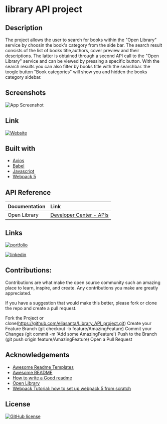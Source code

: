 # library API project

## Description

The project allows the user to search for books within the "Open Library" service by choosin the book's category from the side bar. The search result consists of the list of books title,authors, cover preview and their descriptions. The latter is obtained through a second API call to the "Open Library" service and can be viewed by pressing a specific button.
With the search results you can also filter by books title with the searchbar.
the toogle button "Book categories" will show you and hidden the books category sidebar.


## Screenshots

![App Screenshot](/src/img/Screenshot_library_API_project.jpg)


## Link

[![Website](https://img.shields.io/website?style=for-the-badge&up_message=CLICK%20ME%21&url=https%3A%2F%2Flijo-book-search-project.netlify.app%2F)](https://elia-library-project.netlify.app)

## Built with
- [Axios](https://github.com/axios/axios)
- [Babel](https://babeljs.io/setup#installation)
- [Javascript](https://developer.mozilla.org/en-US/docs/Web/JavaScript?retiredLocale=it)
- [Webpack 5](https://webpack.js.org/blog/2020-10-10-webpack-5-release/)

## API Reference

| Documentation | Link                                                               |
| :------------ | :----------------------------------------------------------------- |
| Open Library  | [Developer Center - APIs ](https://openlibrary.org/developers/api) |

 

## Links
[![portfolio](https://img.shields.io/badge/my_portfolio-000?style=for-the-badge&logo=ko-fi&logoColor=white)](https://lijo-belardi.github.io/)

[![linkedin](https://img.shields.io/badge/linkedin-0A66C2?style=for-the-badge&logo=linkedin&logoColor=white)](https://www.linkedin.com/in/lijo-belardi-25615918b/)

## Contributions:

Contributions are what make the open source community such an amazing place to learn, inspire, and create. Any contributions you make are greatly appreciated.

If you have a suggestion that would make this better, please fork or clone the repo and create a pull request.

Fork the Project or clone(https://github.com/eliasanta/Library_API_project.git)
Create your Feature Branch (git checkout -b feature/AmazingFeature)
Commit your Changes (git commit -m 'Add some AmazingFeature')
Push to the Branch (git push origin feature/AmazingFeature)
Open a Pull Request

## Acknowledgements
 - [Awesome Readme Templates](https://awesomeopensource.com/project/elangosundar/awesome-README-templates)
 - [Awesome README](https://github.com/matiassingers/awesome-readme)
 - [How to write a Good readme](https://bulldogjob.com/news/449-how-to-write-a-good-readme-for-your-github-project)
 - [Open Library](https://openlibrary.org/)
 - [Webpack Tutorial: how to set up webpack 5 from scratch](https://www.taniarascia.com/how-to-use-webpack)


## License

[![GitHub license](https://img.shields.io/github/license/lijo-belardi/books-search-project?style=for-the-badge)](https://github.com/eliasanta/Library_API_project/blob/main/LICENSE)


